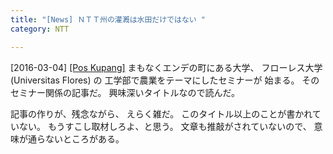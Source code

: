 ```yaml
---
title: "[News] ＮＴＴ州の灌漑は水田だけではない "
category: NTT

---
```


[2016-03-04] [[Pos Kupang]](http://dlvr.it/KhCxF4)  まもなくエンデの町にある大学、
フローレス大学 (Universitas Flores) の
工学部で農業をテーマにしたセミナーが
始まる。
そのセミナー関係の記事だ。
興味深いタイトルなので読んだ。

 記事の作りが、残念ながら、
えらく雑だ。
このタイトル以上のことが書かれていない。
もうすこし取材しろよ、と思う。
文章も推敲がされていないので、
意味が通らないところがある。


